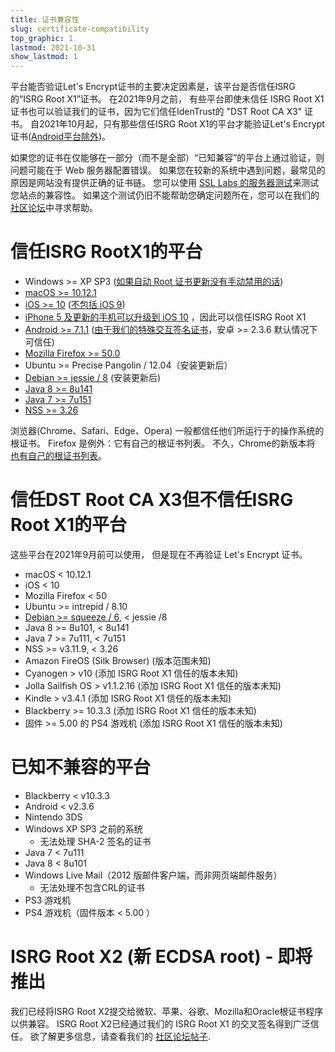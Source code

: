 ```yaml
---
title: 证书兼容性
slug: certificate-compatibility
top_graphic: 1
lastmod: 2021-10-31
show_lastmod: 1
---
```



平台能否验证Let's Encrypt证书的主要决定因素是，该平台是否信任ISRG的“ISRG Root X1”证书。 在2021年9月之前， 有些平台即使未信任 ISRG Root X1 证书也可以验证我们的证书，因为它们信任IdenTrust的 "DST Root CA X3" 证书。 自2021年10月起，只有那些信任ISRG Root X1的平台才能验证Let's Encrypt证书([Android平台除外](/2020/12/21/extending-android-compatibility.html))。

如果您的证书在仅能够在一部分（而不是全部）“已知兼容”的平台上通过验证，则问题可能在于 Web 服务器配置错误。 如果您在较新的系统中遇到问题，最常见的原因是网站没有提供正确的证书链。 您可以使用 [SSL Labs 的服务器测试](https://www.ssllabs.com/ssltest/)来测试您站点的兼容性。 如果这个测试仍旧不能帮助您确定问题所在，您可以在我们的[社区论坛](https://community.letsencrypt.org/)中寻求帮助。

# 信任ISRG RootX1的平台

* Windows >= XP SP3 ([如果自动 Root 证书更新没有手动禁用的话](https://docs.microsoft.com/en-us/previous-versions/windows/it-pro/windows-server-2008-R2-and-2008/))
* [macOS >= 10.12.1](https://twitter.com/letsencrypt/status/790960929504497665?lang=en)
* [iOS >= 10](https://support.apple.com/en-us/HT207177) ([不包括 iOS 9](https://support.apple.com/en-us/HT205205))
* [iPhone 5 及更新的手机可以升级到 iOS 10](https://en.wikipedia.org/wiki/IPhone_5) ，因此可以信任ISRG Root X1
* [Android >= 7.1.1](https://android.googlesource.com/platform/system/ca-certificates/+/android-7.1.1_r15) ([由于我们的特殊交互签名证书](https://letsencrypt.org/2020/12/21/extending-android-compatibility.html)，安卓 >= 2.3.6 默认情况下可信任)
* [Mozilla Firefox >= 50.0](https://bugzilla.mozilla.org/show_bug.cgi?id=1204656)
* Ubuntu >= Precise Pangolin / 12.04（安装更新后）
* [Debian >= jessie / 8](https://packages.debian.org/jessie/all/ca-certificates/filelist) (安装更新后)
* [Java 8 >= 8u141](https://www.oracle.com/java/technologies/javase/8u141-relnotes.html)
* [Java 7 >= 7u151](https://www.oracle.com/java/technologies/javase/7u151-relnotes.html)
* [NSS >= 3.26](https://developer.mozilla.org/en-US/docs/Mozilla/Projects/NSS/NSS_3.26_release_notes)

浏览器(Chrome、Safari、Edge、Opera) 一般都信任他们所运行于的操作系统的根证书。 Firefox 是例外：它有自己的根证书列表。 不久，Chrome的新版本将 [也有自己的根证书列表](https://www.chromium.org/Home/chromium-security/root-ca-policy)。

# 信任DST Root CA X3但不信任ISRG Root X1的平台

这些平台在2021年9月前可以使用， 但是现在不再验证 Let's Encrypt 证书。

* macOS < 10.12.1
* iOS < 10
* Mozilla Firefox < 50
* Ubuntu >= intrepid / 8.10
* [Debian >= squeeze / 6](https://twitter.com/TokenScandi/status/600806080684359680), < jessie /8
* Java 8 >= 8u101, < 8u141
* Java 7 >= 7u111, < 7u151
* NSS >= v3.11.9, < 3.26
* Amazon FireOS (Silk Browser) (版本范围未知)
* Cyanogen > v10 (添加 ISRG Root X1 信任的版本未知)
* Jolla Sailfish OS > v1.1.2.16 (添加 ISRG Root X1 信任的版本未知)
* Kindle > v3.4.1 (添加 ISRG Root X1 信任的版本未知)
* Blackberry >= 10.3.3 (添加 ISRG Root X1 信任的版本未知)
* 固件 >= 5.00 的 PS4 游戏机 (添加 ISRG Root X1 信任的版本未知)

# 已知不兼容的平台

* Blackberry < v10.3.3
* Android < v2.3.6
* Nintendo 3DS
* Windows XP SP3 之前的系统
  * 无法处理 SHA-2 签名的证书
* Java 7 < 7u111
* Java 8 < 8u101
* Windows Live Mail（2012 版邮件客户端，而非网页端邮件服务）
  * 无法处理不包含CRL的证书
* PS3 游戏机
* PS4 游戏机（固件版本 < 5.00 ）

# ISRG Root X2 (新 ECDSA root) - 即将推出

我们已经将ISRG Root X2提交给微软、苹果、谷歌、Mozilla和Oracle根证书程序以供兼容。 ISRG Root X2已经通过我们的 ISRG Root X1 的交叉签名得到广泛信任。 欲了解更多信息，请查看我们的 [社区论坛帖子](https://community.letsencrypt.org/t/isrg-root-x2-submitted-to-root-programs/149385).
